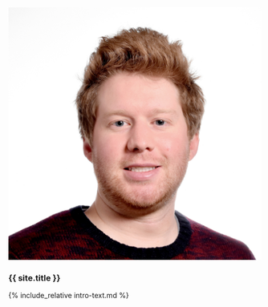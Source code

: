 <div class="well">
    <div class="row">
        <div class="col-md-4">
            <img class="img-responsive" src="/assets/miles.jpg" alt="Profile Picture">
        </div>
        <div class="col-md-8">
            <h3>
                {{ site.title }}
            </h3>
            <p>
                {% include_relative intro-text.md %}
            </p>
        </div>
    </div>
</div>
